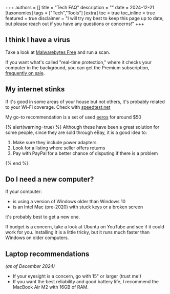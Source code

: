 +++
authors = []
title = "Tech FAQ"
description = ""
date = 2024-12-21
[taxonomies]
tags = ["Tech","Tools"]
[extra]
toc = true
toc_inline = true
featured = true
disclaimer = "I will try my best to keep this page up to date, but please reach out if you have any questions or concerns!"
+++

## I think I have a virus

Take a look at [Malwarebytes Free](https://malwarebytes.com) and run a scan.

If you want what's called "real-time protection," where it checks your computer in the background, you can get the Premium subscription, [frequently on sale](https://slickdeals.net/newsearch.php?searchtype=normal&isUserSearch=1&q=malwarebytes&pp=20&sort=newest&rating=1&forumid%5B%5D=9&forumid%5B%5D=30&forumid%5B%5D=25&forumid%5B%5D=10&forumid%5B%5D=38&forumid%5B%5D=54&forumid%5B%5D=13&forumid%5B%5D=4&forumid%5B%5D=8&forumid%5B%5D=39&forumid%5B%5D=53&forumid%5B%5D=177&forumid%5B%5D=41&forumid%5B%5D=44&forumid%5B%5D=166&r=1&hideexpired=1).

## My internet stinks

If it's good in some areas of your house but not others, it's probably related to your Wi-Fi coverage. Check with [speedtest.net](https://speedtest.net)

My go-to recommendation is a set of used [eeros](https://www.ebay.com/sch/i.html?_from=R40&_nkw=eero+j010001+3+pack&_sacat=0&_stpos=11697&_fcid=1&_sop=15) for around $50 

{% alert(warning=true) %}
Although these have been a great solution for some people, since they are sold through eBay, it is a good idea to:

1. Make sure they include power adapters
2. Look for a listing where seller offers returns
3. Pay with PayPal for a better chance of disputing if there is a problem

{% end %}

## Do I need a new computer?

If your computer:

- is using a version of Windows older than Windows 10
- is an Intel Mac (pre-2020) with stuck keys or a broken screen

it's probably best to get a new one.

If budget is a concern, take a look at Ubuntu on YouTube and see if it could work for you. Installing it is a little tricky, but it runs much faster than Windows on older computers.

## Laptop recommendations

*(as of December 2024)*

- If your eyesight is a concern, go with 15" or larger (trust me!)
- If you want the best reliability and good battery life, I recommend the MacBook Air M2 with 16GB of RAM.
